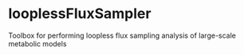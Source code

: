 # looplessFluxSampler
Toolbox for performing loopless flux sampling analysis of large-scale metabolic models

